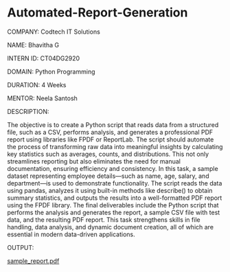 # Automated-Report-Generation

COMPANY: Codtech IT Solutions

NAME: Bhavitha G

INTERN ID: CT04DG2920

DOMAIN: Python Programming

DURATION: 4 Weeks

MENTOR: Neela Santosh

DESCRIPTION:

The objective is to create a Python script that reads data from a structured file, such as a CSV, performs analysis, and generates a professional PDF report using libraries like FPDF or ReportLab. The script should automate the process of transforming raw data into meaningful insights by calculating key statistics such as averages, counts, and distributions. This not only streamlines reporting but also eliminates the need for manual documentation, ensuring efficiency and consistency. In this task, a sample dataset representing employee details—such as name, age, salary, and department—is used to demonstrate functionality. The script reads the data using pandas, analyzes it using built-in methods like describe() to obtain summary statistics, and outputs the results into a well-formatted PDF report using the FPDF library. The final deliverables include the Python script that performs the analysis and generates the report, a sample CSV file with test data, and the resulting PDF report. This task strengthens skills in file handling, data analysis, and dynamic document creation, all of which are essential in modern data-driven applications.

OUTPUT:

[sample_report.pdf](https://github.com/user-attachments/files/21505353/sample_report.pdf)
